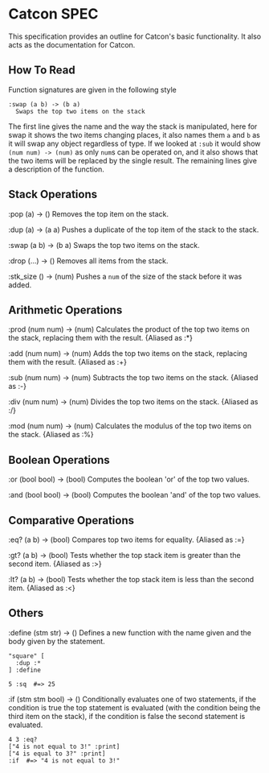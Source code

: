 # Catcon SPEC

This specification provides an outline for Catcon's basic functionality. It 
also acts as the documentation for Catcon.

## How To Read

Function signatures are given in the following style

    :swap (a b) -> (b a)
      Swaps the top two items on the stack

The first line gives the name and the way the stack is manipulated, here for swap
it shows the two items changing places, it also names them `a` and `b` as it will
swap any object regardless of type. If we looked at `:sub` it would show 
`(num num) -> (num)` as only `num`s can be operated on, and it also shows that the
two items will be replaced by the single result. The remaining lines give a 
description of the function.

## Stack Operations

:pop (a) -> ()
  Removes the top item on the stack.
  
:dup (a) -> (a a)
  Pushes a duplicate of the top item of the stack to the stack.
  
:swap (a b) -> (b a)
  Swaps the top two items on the stack.

:drop (...) -> ()
  Removes all items from the stack.
  
:stk\_size () -> (num)
  Pushes a `num` of the size of the stack before it was added.
  
## Arithmetic Operations

:prod (num num) -> (num)
  Calculates the product of the top two items on the stack, replacing them with 
  the result. {Aliased as :*}
  
:add (num num) -> (num)
  Adds the top two items on the stack, replacing them with the result. {Aliased as :+}
  
:sub (num num) -> (num)
  Subtracts the top two items on the stack. {Aliased as :-}
  
:div (num num) -> (num)
  Divides the top two items on the stack. {Aliased as :/}
  
:mod (num num) -> (num)
  Calculates the modulus of the top two items on the stack. {Aliased as :%}
  
## Boolean Operations

:or (bool bool) -> (bool)
  Computes the boolean 'or' of the top two values.
  
:and (bool bool) -> (bool)
  Computes the boolean 'and' of the top two values.
  
## Comparative Operations

:eq? (a b) -> (bool)
  Compares top two items for equality. {Aliased as :=}
  
:gt? (a b) -> (bool)
  Tests whether the top stack item is greater than the second item. {Aliased as :>}
  
:lt? (a b) -> (bool)
  Tests whether the top stack item is less than the second item. {Aliased as :<}
  
## Others

:define (stm str) -> ()
  Defines a new function with the name given and the body given by the statement.
  
    "square" [
      :dup :*
    ] :define
    
    5 :sq  #=> 25

:if (stm stm bool) -> ()
  Conditionally evaluates one of two statements, if the condition is true the top 
  statement is evaluated (with the condition being the third item on the stack), if
  the condition is false the second statement is evaluated.
  
    4 3 :eq?
    ["4 is not equal to 3!" :print]
    ["4 is equal to 3?" :print]
    :if  #=> "4 is not equal to 3!"
